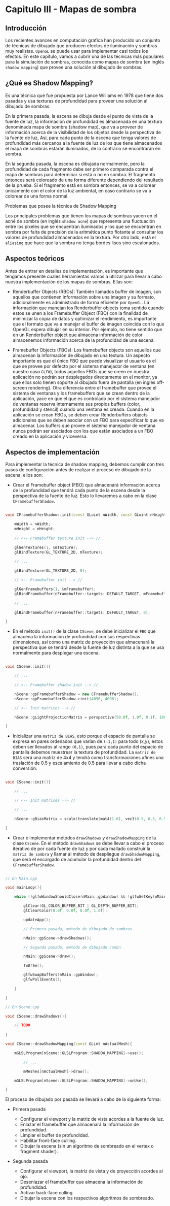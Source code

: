 # Capitulo III - Mapas de sombra

## Introducción

Los recientes avances en computación grafica han producido un conjunto de técnicas de dibujado que producen efectos de iluminación y sombras muy realistas. `OpenGL` se puede usar para implementar casi todos los efectos. En este capítulo, vamos a cubrir una de las técnicas más populares para la simulación de sombras, conocida como mapas de sombra (en inglés `shadow mapping`) que provee una solución al dibujado de sombras.

## ¿Qué es Shadow Mapping?

Es una técnica que fue propuesta por Lance Williams en 1978 que tiene dos pasadas y usa texturas de profundidad para proveer una solución al dibujado de sombras.

En la primera pasada, la escena se dibuja desde el punto de vista de la fuente de luz, la información de profundidad es almacenada en una textura denominada mapa de sombra (shadow map), que va a proveer de información acerca de la visibilidad de los objetos desde la perspectiva de la fuente de luz, Así, para cada punto de la escena que tenga valores de profundidad más cercanos a la fuente de luz de los que tiene almacenados el mapa de sombras estarán iluminados, de lo contrario se encontrarán en sombra.

En la segunda pasada, la escena es dibujada normalmente, pero la profundidad de cada fragmento debe ser primero comparada contra el mapa de sombras para determinar si está o no en sombra. El fragmento entonces será coloreado de una forma diferente dependiendo del resultado de la prueba. Si el fragmento está en sombra entonces, se va a colorear únicamente con el color de la luz ambiental, en caso contrario se va a colorear de una forma normal.

Problemas que posee la técnica de Shadow Mapping

Los principales problemas que tienen los mapas de sombras yacen en el acné de sombra (en inglés `shadow acne`) que representa una fluctuación entre los pixeles que se encuentran iluminados y los que se encuentran en sombra por falta de precisión de la aritmética punto flotante al consultar los valores de profundidad almacenados en la textura. Por otro lado, está el `aliasing` que hace que la sombra no tenga bordes lisos sino escalonados.

## Aspectos teóricos

Antes de entrar en detalles de implementación, es importante que tengamos presente cuales herramientas vamos a utilizar para llevar a cabo nuestra implementación de los mapas de sombras. Ellas son:

* Renderbuffer Objects (RBOs): También llamados buffer de imagen, son aquellos que contienen información sobre una imagen y su formato, adicionalmente es administrado de forma eficiente por `OpenGL`. La información que manejan los Renderbuffer objects toma sentido cuando estos se unen a los Framebuffer Object (FBO) con la finalidad de minimizar la copia de datos y optimizar el rendimiento, es importante que el formato que va a manejar el buffer de imagen coincida con lo que OpenGL espera dibujar en su interior. Por ejemplo, no tiene sentido que en un Renderbuffer object que almacena información de color almacenemos información acerca de la profundidad de una escena.

* Framebuffer Objects (FBOs): Los framebuffer objects son aquellos que almacenan la información de dibujado en una textura. Un aspecto importante es que el único FBO que puede visualizar el usuario es el que se provee por defecto por el sistema manejador de ventana (en nuestro caso `GLFW`), todos aquellos FBOs que se creen en nuestra aplicación no podrán ser desplegados directamente en el monitor, ya que ellos solo tienen soporte al dibujado fuera de pantalla (en inglés off-screen rendering). Otra diferencia entre el framebuffer que provee el sistema de ventanas y los framebuffers que se crean dentro de la aplicación, yace en que el que es controlado por el sistema manejador de ventanas reserva internamente sus propios buffers (color, profundidad y stencil) cuando una ventana es creada. Cuando en la aplicación se crean FBOs, se deben crear Renderbuffers objects adicionales que se deben asociar con un FBO para especificar lo que va almacenar. Los buffers que provee el sistema manejador de ventana nunca podrán ser asociados con los que están asociados a un FBO creado en la aplicación y viceversa.

## Aspectos de implementación

Para implementar la técnica de shadow mapping, debemos cumplir con tres pasos de configuración antes de realizar el proceso de dibujado de la escena, ellos son:

* Crear el Framebuffer object (FBO) que almacenará información acerca de la profundidad que tendrá cada punto de la escena desde la perspectiva de la fuente de luz. Esto lo llevaremos a cabo en la clase `CFramebufferShadow`.

```c++

void CFramebufferShadow::init(const GLuint nWidth, const GLuint nHeight){

	mWidth = nWidth;
	mHeight = nHeight;
	
	// <-- Framebuffer texture init --> //

	glGenTextures(1, &mTexture);
	glBindTexture(GL_TEXTURE_2D, mTexture);
	
	// ...

	glBindTexture(GL_TEXTURE_2D, 0);

	// <-- Framebuffer init --> //

	glGenFramebuffers(1, &mFramebuffer);
	glBindFramebuffer(nFramebuffer::targets::DEFAULT_TARGET, mFramebuffer);
	
	// ...

	glBindFramebuffer(nFramebuffer::targets::DEFAULT_TARGET, 0);

}

```

* En el método `init()` de la clase `CScene`, se debe inicializar el `FBO` que almacena la información de profundidad con sus respectivas dimensiones, así como una  matriz de proyección que almacenará la perspectiva que se tendrá desde la fuente de luz distinta a la que se usa normalmente para desplegar una escena.

```c++

void CScene::init(){

	// ...

	// <-- Framebuffer shadow init --> //

	nScene::gpFramebufferShadow = new CFramebufferShadow();
	nScene::gpFramebufferShadow->init(4096, 4096);

	// <-- Init matrices --> //

	nScene::gLightProjectionMatrix = perspective(50.0f, 1.0f, 0.1f, 1000.0f);

}

```

* Inicializar una `matriz de BIAS`, esto porque el espacio de pantalla se expresa en pares ordenados que varían de `(-1,1)` para todo (x,y), estos deben ser llevados al rango `(0,1)`, pues para cada punto del espacio de pantalla debemos muestrear la textura de profundidad. La `matriz de BIAS` será una matriz de 4x4 y tendrá como transformaciones afines una traslación de 0.5 y escalamiento de 0.5 para llevar a cabo dicha conversión.

```c++

void CScene::init(){

	// ...

	// <-- Init matrices --> //

	// ...

	nScene::gBiasMatrix = scale(translate(mat4(1.0), vec3(0.5, 0.5, 0.5)), vec3(0.5, 0.5, 0.5));

}

```

* Crear e implementar métodos `drawShadows` y `drawShadowMapping` de la clase `CScene`. En el método `drawShadows` se debe llevar a cabo el proceso iterativo de por cada fuente de luz y por cada mallado construir la `matriz de sombra` y llamar al método de despliegue `drawShadowMapping`, que será el encargado de acumular la profundidad dentro del `CFramebufferShadow`.

```c++

// En Main.cpp

void mainLoop(){

	while (!glfwWindowShouldClose(nMain::gpWindow) && !glfwGetKey(nMain::gpWindow, GLFW_KEY_ESCAPE)){

		glClear(GL_COLOR_BUFFER_BIT | GL_DEPTH_BUFFER_BIT);
		glClearColor(0.0f, 0.0f, 0.0f, 1.0f);

		updateApp();

		// Primera pasada, método de dibujado de sombras

		nMain::gpScene->drawShadows(); 

		// Segunda pasada, método de dibujado común

		nMain::gpScene->draw();

		TwDraw();

		glfwSwapBuffers(nMain::gpWindow);
		glfwPollEvents();

	}

}

// En Scene.cpp

void CScene::drawShadows(){

	// TODO
		
}

void CScene::drawShadowMapping(const GLint nActualMesh){

	mGLSLProgram[nScene::GLSLProgram::SHADOW_MAPPING]->use();

		// ...

		mMeshes[nActualMesh]->draw();

	mGLSLProgram[nScene::GLSLProgram::SHADOW_MAPPING]->unUse();

}

```

El proceso de dibujado por pasada se llevará a cabo de la siguiente forma:

* Primera pasada

	* Configurar el viewport y la matriz de vista acordes a la fuente de luz.
	* Enlazar el framebuffer que almacenará la información de profundidad.
	* Limpiar el buffer de profundidad.
	* Habilitar front-face culling.
	* Dibujar la escena (sin un algoritmo de sombreado en el vertex o fragment shader).

* Segunda pasada

	* Configurar el viewport, la matriz de vista y de proyección acordes al ojo.
	* Desenlazar el framebuffer que almacena la información de profundidad.
	* Activar back-face culling.
	* Dibujar la escena con los respectivos algoritmos de sombreado.
